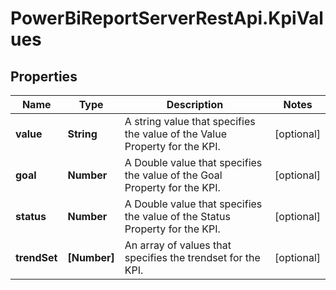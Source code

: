 # PowerBiReportServerRestApi.KpiValues

## Properties
Name | Type | Description | Notes
------------ | ------------- | ------------- | -------------
**value** | **String** | A string value that specifies the value of the Value Property for the KPI. | [optional] 
**goal** | **Number** | A Double value that specifies the value of the Goal Property for the KPI. | [optional] 
**status** | **Number** | A Double value that specifies the value of the Status Property for the KPI. | [optional] 
**trendSet** | **[Number]** | An array of values that specifies the trendset for the KPI. | [optional] 


